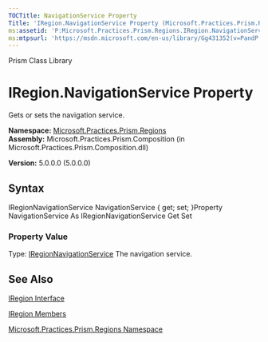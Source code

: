 ```yaml
---
TOCTitle: NavigationService Property
Title: 'IRegion.NavigationService Property (Microsoft.Practices.Prism.Regions)'
ms:assetid: 'P:Microsoft.Practices.Prism.Regions.IRegion.NavigationService'
ms:mtpsurl: 'https://msdn.microsoft.com/en-us/library/Gg431352(v=PandP.50)'
---
```


Prism Class Library

IRegion.NavigationService Property
======================================

Gets or sets the navigation service.

**Namespace:** [Microsoft.Practices.Prism.Regions](https://msdn.microsoft.com/n:microsoft.practices.prism.regions)
**Assembly:** Microsoft.Practices.Prism.Composition (in Microsoft.Practices.Prism.Composition.dll)

**Version:** 5.0.0.0 (5.0.0.0)

## Syntax


<span id="syntaxToggle"></span>IRegionNavigationService NavigationService { get; set; }Property NavigationService As IRegionNavigationService Get Set
### Property Value

Type: [IRegionNavigationService](https://msdn.microsoft.com/t:microsoft.practices.prism.regions.iregionnavigationservice)
The navigation service.

See Also
--------


[IRegion Interface](https://msdn.microsoft.com/t:microsoft.practices.prism.regions.iregion)

[IRegion Members](https://msdn.microsoft.com/allmembers.t:microsoft.practices.prism.regions.iregion)

[Microsoft.Practices.Prism.Regions Namespace](https://msdn.microsoft.com/n:microsoft.practices.prism.regions)
